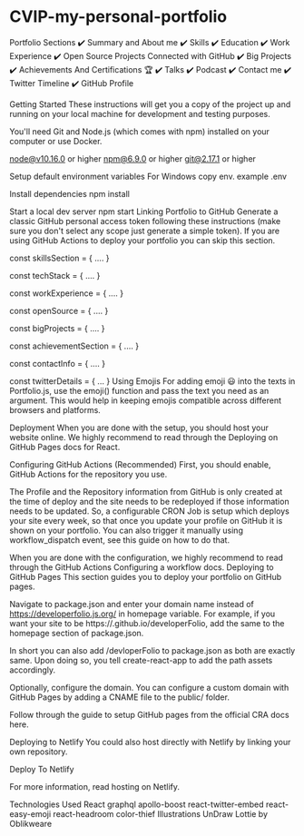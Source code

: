 # CVIP-my-personal-portfolio
Portfolio Sections ✔️ Summary and About me ✔️ Skills ✔️ Education ✔️ Work Experience ✔️ Open Source Projects Connected with GitHub ✔️ Big Projects ✔️ Achievements And Certifications 🏆 ✔️ Talks ✔️ Podcast ✔️ Contact me ✔️ Twitter Timeline ✔️ GitHub Profile

Getting Started These instructions will get you a copy of the project up and running on your local machine for development and testing purposes.

You'll need Git and Node.js (which comes with npm) installed on your computer or use Docker.

node@v10.16.0 or higher npm@6.9.0 or higher git@2.17.1 or higher

Setup default environment variables
For Windows
copy env. example .env

Install dependencies
npm install

Start a local dev server
npm start Linking Portfolio to GitHub Generate a classic GitHub personal access token following these instructions (make sure you don't select any scope just generate a simple token). If you are using GitHub Actions to deploy your portfolio you can skip this section.

const skillsSection = { .... }

const techStack = { .... }

const workExperience = { .... }

const openSource = { .... }

const bigProjects = { .... }

const achievementSection = { .... }

const contactInfo = { .... }

const twitterDetails = { ... } Using Emojis For adding emoji 😃 into the texts in Portfolio.js, use the emoji() function and pass the text you need as an argument. This would help in keeping emojis compatible across different browsers and platforms.

Deployment When you are done with the setup, you should host your website online. We highly recommend to read through the Deploying on GitHub Pages docs for React.

Configuring GitHub Actions (Recommended) First, you should enable, GitHub Actions for the repository you use.

The Profile and the Repository information from GitHub is only created at the time of deploy and the site needs to be redeployed if those information needs to be updated. So, a configurable CRON Job is setup which deploys your site every week, so that once you update your profile on GitHub it is shown on your portfolio. You can also trigger it manually using workflow_dispatch event, see this guide on how to do that.

When you are done with the configuration, we highly recommend to read through the GitHub Actions Configuring a workflow docs. Deploying to GitHub Pages This section guides you to deploy your portfolio on GitHub pages.

Navigate to package.json and enter your domain name instead of https://developerfolio.js.org/ in homepage variable. For example, if you want your site to be https://.github.io/developerFolio, add the same to the homepage section of package.json.

In short you can also add /devloperFolio to package.json as both are exactly same. Upon doing so, you tell create-react-app to add the path assets accordingly.

Optionally, configure the domain. You can configure a custom domain with GitHub Pages by adding a CNAME file to the public/ folder.

Follow through the guide to setup GitHub pages from the official CRA docs here.

Deploying to Netlify You could also host directly with Netlify by linking your own repository.

Deploy To Netlify

For more information, read hosting on Netlify.

Technologies Used React graphql apollo-boost react-twitter-embed react-easy-emoji react-headroom color-thief Illustrations UnDraw Lottie by Oblikweare
